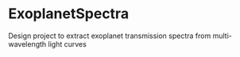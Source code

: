 # ExoplanetSpectra
Design project to extract exoplanet transmission spectra from multi-wavelength light curves
